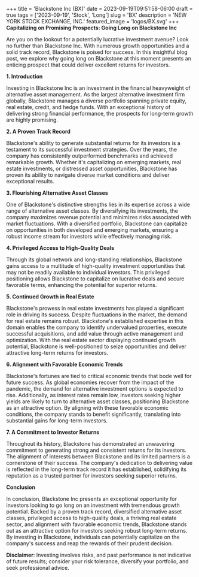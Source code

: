+++
title = 'Blackstone Inc (BX)'
date = 2023-09-19T09:51:58-06:00
draft = true
tags = ['2023-09-19', 'Stock', 'Long']
slug = 'BX'
description = 'NEW YORK STOCK EXCHANGE, INC.'
featured_image = 'logos/BX.svg'
+++
**Capitalizing on Promising Prospects: Going Long on Blackstone Inc**

Are you on the lookout for a potentially lucrative investment avenue? Look no further than Blackstone Inc. With numerous growth opportunities and a solid track record, Blackstone is poised for success. In this insightful blog post, we explore why going long on Blackstone at this moment presents an enticing prospect that could deliver excellent returns for investors.

**1. Introduction**

Investing in Blackstone Inc is an investment in the financial heavyweight of alternative asset management. As the largest alternative investment firm globally, Blackstone manages a diverse portfolio spanning private equity, real estate, credit, and hedge funds. With an exceptional history of delivering strong financial performance, the prospects for long-term growth are highly promising.

**2. A Proven Track Record**

Blackstone's ability to generate substantial returns for its investors is a testament to its successful investment strategies. Over the years, the company has consistently outperformed benchmarks and achieved remarkable growth. Whether it's capitalizing on emerging markets, real estate investments, or distressed asset opportunities, Blackstone has proven its ability to navigate diverse market conditions and deliver exceptional results.

**3. Flourishing Alternative Asset Classes**

One of Blackstone's distinctive strengths lies in its expertise across a wide range of alternative asset classes. By diversifying its investments, the company maximizes revenue potential and minimizes risks associated with market fluctuations. With a diversified portfolio, Blackstone can capitalize on opportunities in both developed and emerging markets, ensuring a robust income stream for investors while effectively managing risk.

**4. Privileged Access to High-Quality Deals**

Through its global network and long-standing relationships, Blackstone gains access to a multitude of high-quality investment opportunities that may not be readily available to individual investors. This privileged positioning allows Blackstone to capitalize on lucrative deals and secure favorable terms, enhancing the potential for superior returns.

**5. Continued Growth in Real Estate**

Blackstone's prowess in real estate investments has played a significant role in driving its success. Despite fluctuations in the market, the demand for real estate remains robust. Blackstone's established expertise in this domain enables the company to identify undervalued properties, execute successful acquisitions, and add value through active management and optimization. With the real estate sector displaying continued growth potential, Blackstone is well-positioned to seize opportunities and deliver attractive long-term returns for investors.

**6. Alignment with Favorable Economic Trends**

Blackstone's fortunes are tied to critical economic trends that bode well for future success. As global economies recover from the impact of the pandemic, the demand for alternative investment options is expected to rise. Additionally, as interest rates remain low, investors seeking higher yields are likely to turn to alternative asset classes, positioning Blackstone as an attractive option. By aligning with these favorable economic conditions, the company stands to benefit significantly, translating into substantial gains for long-term investors.

**7. A Commitment to Investor Returns**

Throughout its history, Blackstone has demonstrated an unwavering commitment to generating strong and consistent returns for its investors. The alignment of interests between Blackstone and its limited partners is a cornerstone of their success. The company's dedication to delivering value is reflected in the long-term track record it has established, solidifying its reputation as a trusted partner for investors seeking superior returns.

**Conclusion**

In conclusion, Blackstone Inc presents an exceptional opportunity for investors looking to go long on an investment with tremendous growth potential. Backed by a proven track record, diversified alternative asset classes, privileged access to high-quality deals, a thriving real estate sector, and alignment with favorable economic trends, Blackstone stands out as an attractive option for investors seeking robust long-term returns. By investing in Blackstone, individuals can potentially capitalize on the company's success and reap the rewards of their prudent decision.


**Disclaimer**: Investing involves risks, and past performance is not indicative of future results; consider your risk tolerance, diversify your portfolio, and seek professional advice.
